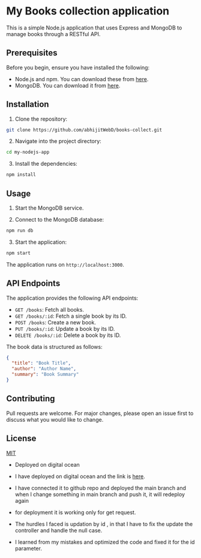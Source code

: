 # My Books collection application

This is a simple Node.js application that uses Express and MongoDB to manage books through a RESTful API.

## Prerequisites

Before you begin, ensure you have installed the following:

- Node.js and npm. You can download these from [here](https://nodejs.org/en/download/).
- MongoDB. You can download it from [here](https://www.mongodb.com/try/download/community).

## Installation

1. Clone the repository:

```bash
git clone https://github.com/abhijitWebD/books-collect.git
```

2. Navigate into the project directory:

```bash
cd my-nodejs-app
```

3. Install the dependencies:

```bash
npm install
```

## Usage

1. Start the MongoDB service.

2. Connect to the MongoDB database:

```bash
npm run db
```

3. Start the application:

```bash
npm start
```

The application runs on `http://localhost:3000`.

## API Endpoints

The application provides the following API endpoints:

- `GET /books`: Fetch all books.
- `GET /books/:id`: Fetch a single book by its ID.
- `POST /books`: Create a new book.
- `PUT /books/:id`: Update a book by its ID.
- `DELETE /books/:id`: Delete a book by its ID.

The book data is structured as follows:

```json
{
  "title": "Book Title",
  "author": "Author Name",
  "summary": "Book Summary"
}
```

## Contributing

Pull requests are welcome. For major changes, please open an issue first to discuss what you would like to change.

## License

[MIT](https://choosealicense.com/licenses/mit/)

- Deployed on digital ocean
- I have deployed on digital ocean and the link is [here](https://dolphin-app-m7llm.ondigitalocean.app/api/books).
- I have connected it to github repo and deployed the main branch and when I change something in main branch and push it, it will redeploy again
- for deployment it is working only for get request.

- The hurdles I faced is updation by id , in that I have to fix the update the controller and handle the null case.

- I learned from my mistakes and optimized the code and fixed it for the id parameter.